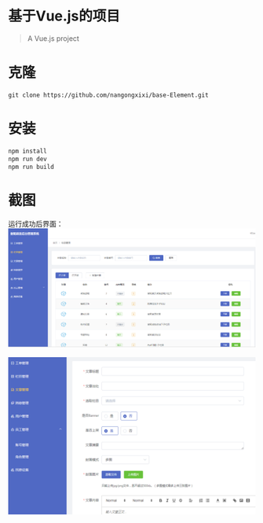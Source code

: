 
# 基于Vue.js的项目

> A Vue.js project


# 克隆

	git clone https://github.com/nangongxixi/base-Element.git
# 安装
	npm install
	npm run dev
	npm run build

# 截图


运行成功后界面：
![avatar](/static/normal.png)
</br></br>
![avatar](/static/normal1.png)
